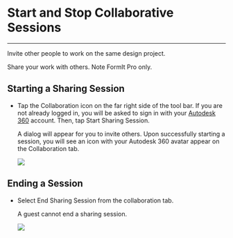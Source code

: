 # Start and Stop Collaborative Sessions

----

Invite other people to work on the same design project.

Share your work with others.
Note FormIt Pro only.
## Starting a Sharing Session

* Tap the Collaboration icon on the far right side of the tool bar. If you are not already logged in, you will be asked to sign in with your [Autodesk 360](https://360.autodesk.com) account. Then, tap Start Sharing Session. 
    
    A dialog will appear for you to invite others. Upon successfully starting a session, you will see an icon with your Autodesk 360 avatar appear on the Collaboration tab.
    
    ![](Images/GUID-9FF2766E-6559-462C-8EA2-BE633BC05719-low.png)

## Ending a Session

* Select End Sharing Session from the collaboration tab. 
    
    A guest cannot end a sharing session.
    
    ![](Images/GUID-0DCB0BBE-5849-4259-B157-38B044C7FCA7-low.png)
